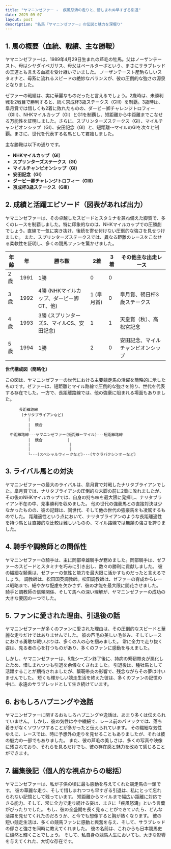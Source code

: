 ```yaml
---
title: "ヤマニンゼファー -  疾風怒濤の走りと、惜しまれぬ早すぎる引退"
date: 2025-09-07
layout: post
description: "名馬『ヤマニンゼファー』の伝説と魅力を深堀り"
---
```


## 1. 馬の概要（血統、戦績、主な勝鞍）

ヤマニンゼファーは、1989年4月29日生まれの芦毛の牡馬。父はノーザンテースト、母はシヤダイペガサス、母父はペールターボという、まさにサラブレッドの王道とも言える血統を受け継いでいました。  ノーザンテースト産駒らしいスタミナと、母系に流れるスピードの絶妙なバランスが、彼の圧倒的な強さの源泉となりました。

ゼファーの戦績は、実に華麗なものだったと言えるでしょう。2歳時は、未勝利戦を2戦目で勝利すると、続く京成杯3歳ステークス（GIII）を制覇。3歳時は、皐月賞では惜しくも2着に敗れたものの、ダービー卿チャレンジトロフィー（GIII）、NHKマイルカップ（GI）とG1を制覇し、短距離から中距離までこなせる万能性を証明しました。さらに、スプリンターズステークス（GI）、マイルチャンピオンシップ（GI）、安田記念（GI）と、短距離～マイルのGIを次々と制覇。まさに、世代を代表する名馬として君臨しました。

主な勝鞍は以下の通りです。

* **NHKマイルカップ（GI）**
* **スプリンターズステークス（GI）**
* **マイルチャンピオンシップ（GI）**
* **安田記念（GI）**
* **ダービー卿チャレンジトロフィー（GIII）**
* **京成杯3歳ステークス（GIII）**


## 2. 成績と活躍エピソード（図表があれば出力）

ヤマニンゼファーは、その卓越したスピードとスタミナを兼ね備えた脚質で、多くのレースを制覇しました。特に印象的なのは、NHKマイルカップでの圧勝劇でしょう。直線で一気に突き抜け、後続を寄せ付けない圧倒的な強さを見せつけました。  また、スプリンターズステークスでは、異なる距離のレースをこなせる柔軟性を証明し、多くの競馬ファンを驚かせました。

| 年齢 | 年 | 勝ち鞍 | 2着 | 3着 | その他主な出走レース |
|---|---|---|---|---|---|
| 2歳 | 1991 | 1勝 | 0 | 0 |  |
| 3歳 | 1992 | 4勝 (NHKマイルカップ、ダービー卿CT、他) | 1 (皐月賞)| 0 |  皐月賞、朝日杯3歳ステークス |
| 4歳 | 1993 | 3勝 (スプリンターズS、マイルCS、安田記念) | 1 | 1 |  天皇賞（秋）、高松宮記念 |
| 5歳 | 1994 | 1勝 | 2 | 0 |  安田記念、マイルチャンピオンシップ |


**世代構成図（簡略化）**

この図は、ヤマニンゼファーの世代における主要競走馬の活躍を簡略的に示したものです。ゼファーは、短距離とマイル路線で圧倒的な強さを誇り、世代を代表する存在でした。一方で、長距離路線では、他の強豪に阻まれる場面もありました。

```
      長距離路線
       (ナリタブライアンなど)
          |
          |  競合
          |
  中距離路線---ヤマニンゼファー(短距離～マイル)---短距離路線
          |  競合           |
          |                 |
          |                 |
          └---(スペシャルウィークなど)---(サクラバクシンオーなど)
```


## 3. ライバル馬との対決

ヤマニンゼファーの最大のライバルは、皐月賞で対戦したナリタブライアンでした。皐月賞では、ナリタブライアンの圧倒的な末脚の前に2着に敗れましたが、その後のNHKマイルカップでは、自身の持ち味を最大限に発揮し、ナリタブライアン不在の中、見事勝利を収めました。  他の世代の強豪馬との直接対決は少なかったものの、彼の記録は、同世代、そして他の世代の強豪馬をも凌駕するものでした。  距離適性という点において、ナリタブライアンのような長距離適性を持つ馬とは直接的な比較は難しいものの、マイル路線では無類の強さを誇りました。


## 4. 騎手や調教師との関係性

ヤマニンゼファーの騎手は、主に岡部幸雄騎手が務めました。岡部騎手は、ゼファーのスピードとスタミナを巧みに引き出し、数々の勝利に貢献しました。  彼の繊細な騎乗は、ゼファーの気性と能力を最大限に活かすものだったと言えるでしょう。  調教師は、松田国英調教師。松田調教師は、ゼファーの育成からレース戦略まで、細やかな配慮を欠かさず、彼の才能を最大限に開花させました。  騎手と調教師の信頼関係、そして馬への深い理解が、ヤマニンゼファーの成功の大きな要因の一つでした。


## 5. ファンに愛された理由、引退後の話

ヤマニンゼファーが多くのファンに愛された理由は、その圧倒的なスピードと華麗な走りだけではありませんでした。  彼の芦毛の美しい毛並み、そしてレースにおける勇敢な戦いぶりは、多くの人の心を掴みました。  常に全力で走り抜く姿は、見る者の心を打つものがあり、多くのファンに感動を与えました。

しかし、ヤマニンゼファーは、5歳シーズン終了後に、持病の繋靭帯炎が悪化したため、惜しまれつつも引退を余儀なくされました。  引退後は、種牡馬として活躍することが期待されましたが、繋靭帯炎の影響で、残念ながらその夢は叶いませんでした。  短くも輝かしい競走生活を終えた彼は、多くのファンの記憶の中に、永遠のサラブレッドとして生き続けています。


## 6. おもしろハプニングや逸話

ヤマニンゼファーに関するおもしろハプニングや逸話は、あまり多くは伝えられていません。  しかし、彼の気性はやや繊細で、レース前のパドックでは、落ち着きがなくソワソワすることが多かったと伝えられています。  その繊細な気性ゆえに、レースでは、時に予想外の走りを見せることもありましたが、それは彼の魅力の一部でもありました。  また、彼の芦毛の美しさは、多くの写真や映像に残されており、それらを見るだけでも、彼の存在感と魅力を改めて感じることができます。


## 7. 編集後記（個人的な視点からの総括）

ヤマニンゼファーは、私が子供の頃に最も感動を与えてくれた競走馬の一頭です。  彼の華麗な走り、そして惜しまれつつも早すぎる引退は、私にとって忘れられない記憶として残っています。  短距離からマイルまで幅広い距離に対応できる能力、そして、常に全力で走り続ける姿は、まさに「疾風怒濤」という言葉がぴったりでした。  もし、彼の全盛期を長く見ることができていたら、どんな活躍を見せてくれたのだろうか、と今でも想像すると胸が熱くなります。  彼の短い競走生活は、多くの競馬ファンに感動と興奮を与え、そして、サラブレッドの儚さと強さを同時に教えてくれました。  彼の名前は、これからも日本競馬史に燦然と輝くことでしょう。  そして、私自身の競馬人生においても、大きな影響を与えてくれた、大切な存在です。
